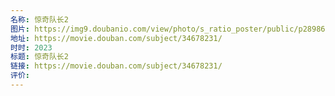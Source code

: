 ```yaml
---
名称: 惊奇队长2
图片: https://img9.doubanio.com/view/photo/s_ratio_poster/public/p2898638736.webp
地址: https://movie.douban.com/subject/34678231/
时时: 2023
标题: 惊奇队长2
链接: https://movie.douban.com/subject/34678231/
评价:
---
```


